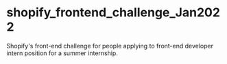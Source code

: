 # shopify_frontend_challenge_Jan2022
Shopify's front-end challenge for people applying to front-end developer intern position for a summer internship. 
